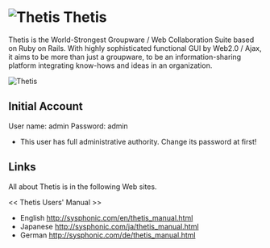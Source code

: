 ![Thetis](http://sysphonic.com/img/thetis/thetis_symbol.png) Thetis
======

Thetis is the World-Strongest Groupware / Web Collaboration Suite
based on Ruby on Rails.
With highly sophisticated functional GUI by Web2.0 / Ajax, it aims
to be more than just a groupware, to be an information-sharing
platform integrating know-hows and ideas in an organization.

![Thetis](http://sysphonic.com/img/thetis/thetis_logo_org_mini.png)

## Initial Account

   User name: admin
   Password:  admin

* This user has full administrative authority. Change its password at first!


## Links

All about Thetis is in the following Web sites.

<< Thetis Users' Manual >>

* English
  http://sysphonic.com/en/thetis_manual.html
* Japanese
  http://sysphonic.com/ja/thetis_manual.html
* German
  http://sysphonic.com/de/thetis_manual.html

